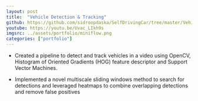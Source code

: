 ```yaml
---
layout: post
title:  "Vehicle Detection & Tracking"
github: https://github.com/sidroopdaska/SelfDrivingCar/tree/master/VehicleDetectionAndTracking
youtube: https://youtu.be/Uvac_LIkh9s
imgsrc: ../assets/portfolio/miniflow.png
categories: ["portfolio"]
---
```


* Created a pipeline to detect and track vehicles in a video using OpenCV, Histogram of Oriented Gradients (HOG) feature descriptor and Support Vector Machines.

* Implemented a novel multiscale sliding windows method to search for detections and leveraged heatmaps to combine overlapping detections and remove false positives


